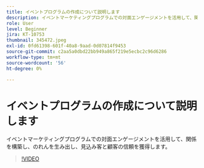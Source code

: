 ```yaml
---
title: イベントプログラムの作成について説明します
description: イベントマーケティングプログラムでの対面エンゲージメントを活用して、関係を構築し、のれんを生み出し、見込み客と顧客の信頼を獲得します。
role: User
level: Beginner
jira: KT-10753
thumbnail: 345472.jpeg
exl-id: 0fd61398-601f-40a8-9aad-0d07814f9453
source-git-commit: c2aa5a0dbd22bb949a865f219e5ecbc2c96d6286
workflow-type: tm+mt
source-wordcount: '56'
ht-degree: 0%

---
```


# イベントプログラムの作成について説明します

イベントマーケティングプログラムでの対面エンゲージメントを活用して、関係を構築し、のれんを生み出し、見込み客と顧客の信頼を獲得します。

>[!VIDEO](https://video.tv.adobe.com/v/345472/?quality=12&learn=on)
